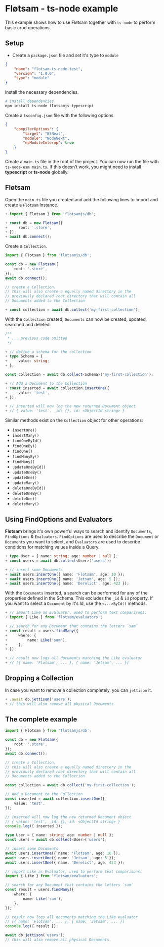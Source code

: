 <!-- @format -->

# Fløtsam - ts-node example

This example shows how to use Fløtsam together with `ts-node` to perform basic crud operations.

## Setup

-   Create a `package.json` file and set it's type to `module`

```json
{
    "name": "flotsam-ts-node-test",
    "version": "1.0.0",
    "type": "module"
}
```

Install the necessary dependencies.

```bash
# install dependencies
npm install ts-node flotsamjs typescript
```

Create a `tsconfig.json` file with the following options.

```json
{
    "compilerOptions": {
        "target": "ESNext",
        "module": "NodeNext",
        "esModuleInterop": true
    }
}
```

Create a `main.ts` file in the root of the project. You can now run the file with `ts-node-esm main.ts`. If this doesn't work, you might need to install **typescript** or **ts-node** globally.

## Fløtsam

Open the `main.ts` file you created and add the following lines to import and create a `Flotsam` Instance.

```ts
+ import { Flotsam } from 'flotsamjs/db';

+ const db = new Flotsam({
+     root: '.store',
+ });
+ await db.connect();
```

Create a `Collection`.

```ts
import { Flotsam } from 'flotsamjs/db';

const db = new Flotsam({
    root: '.store',
});
await db.connect();

// create a Collection.
// this will also create a equally named directory in the
// previously declared root directory that will contain all
// Documents added to the Collection

+ const collection = await db.collect('my-first-collection');
```

With the `Collection` created, `Documents` can now be created, updated, searched and deleted.

```ts
/**
 * ... previous code omitted
 */

+ // define a schema for the collection
+ type Schema = {
+     value: string;
+ };

const collection = await db.collect<Schema>('my-first-collection');

+ // Add a Document to the Collection
+ const inserted = await collection.insertOne({
+     value: 'test',
+ });

+ // inserted will now log the new returned Document object
+ // { value: 'test', _id: {}, id: <ObjectId string> }
```

Similar methods exist on the `Collection` object for other operations:

-   `insertOne()`
-   `insertMany()`
-   `findOneById()`
-   `findOneBy()`
-   `findOne()`
-   `findManyBy()`
-   `findMany()`
-   `updateOneById()`
-   `updateOneBy()`
-   `updateOne()`
-   `updateMany()`
-   `deleteOneById()`
-   `deleteOneBy()`
-   `deleteOne()`
-   `deleteMany()`

## Using FindOptions and Evaluators

**Fløtsam** brings it's own powerful ways to search and identify `Documents`, `FindOptions` & `Evaluators`. `FindOptions` are used to describe the `Document` or `Documents` you want to select, and `Evaluators` are used to describe conditions for matching values inside a Query.

```ts
+ type User = { name: string; age: number | null };
+ const users = await db.collect<User>('users');

+ // insert some Documents
+ await users.insertOne({ name: 'Flotsam', age: 10 });
+ await users.insertOne({ name: 'Jetsam', age: 5 });
+ await users.insertOne({ name: 'Derelict', age: 423 });
```

With the `Documents` inserted, a search can be performed for any of the properties defined in the Schema. This excludes the `_id` & `id` property. If you want to select a `Document` by it's Id, use the `<...>ById()` methods.

```ts
+ // import Like as Evaluator, used to perform text comparisons.
+ import { Like } from 'flotsam/evaluators';

+ // search for any Document that contains the letters `sam`
+ const result = users.findMany({
+     where: {
+         name: Like('sam'),
+     },
+ });

+ // result now logs all documents matching the Like evaluator
+ // [{ name: 'Flotsam', ... }, { name: 'Jetsam', ... }]
```

## Dropping a Collection

In case you want to remove a collection completely, you can `jettison` it.

```ts
+ .await db.jettison('users');
+ // this will also remove all physical Documents
```

## The complete example

```ts
import { Flotsam } from 'flotsamjs/db';

const db = new Flotsam({
    root: '.store',
});
await db.connect();

// create a Collection.
// this will also create a equally named directory in the
// previously declared root directory that will contain all
// Documents added to the Collection

const collection = await db.collect('my-first-collection');

// Add a Document to the Collection
const inserted = await collection.insertOne({
    value: 'test',
});

// inserted will now log the new returned Document object
// { value: 'test', _id: {}, id: <ObjectId string> }
console.log({ inserted });

type User = { name: string; age: number | null };
const users = await db.collect<User>('users');

// insert some Documents
await users.insertOne({ name: 'Flotsam', age: 10 });
await users.insertOne({ name: 'Jetsam', age: 5 });
await users.insertOne({ name: 'Derelict', age: 423 });

// import Like as Evaluator, used to perform text comparisons.
import { Like } from 'flotsam/evaluators';

// search for any Document that contains the letters `sam`
const result = users.findMany({
    where: {
        name: Like('sam'),
    },
});

// result now logs all documents matching the Like evaluator
// [{ name: 'Flotsam', ... }, { name: 'Jetsam', ... }]
console.log({ result });

await db.jettison('users');
// this will also remove all physical Documents
```
